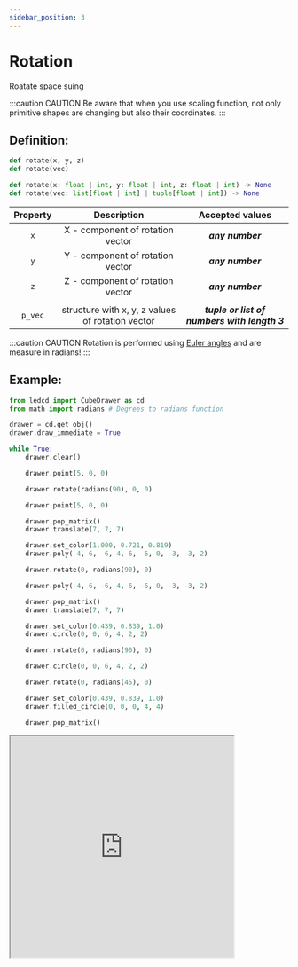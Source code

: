 ```yaml
---
sidebar_position: 3
---
```


# Rotation

Roatate space suing

:::caution CAUTION
Be aware that when you use scaling function, not only primitive shapes are changing but also their coordinates.
:::

## Definition:

```python title="Simplified definition"
def rotate(x, y, z)
def rotate(vec)
```

```python title="Complete definition"
def rotate(x: float | int, y: float | int, z: float | int) -> None
def rotate(vec: list[float | int] | tuple[float | int]) -> None
```

| Property |                   Description                    |               Accepted values                |
| :------: | :----------------------------------------------: | :------------------------------------------: |
|   `x`    |         X - component of rotation vector         |               _**any number**_               |
|   `y`    |         Y - component of rotation vector         |               _**any number**_               |
|   `z`    |         Z - component of rotation vector         |               _**any number**_               |
|          |                                                  |                                              |
| `p_vec`  | structure with x, y, z values of rotation vector | _**tuple or list of numbers with length 3**_ |

:::caution CAUTION
Rotation is performed using [Euler angles](https://en.wikipedia.org/wiki/Euler_angles) and are measure in radians!
:::

## Example:

<div id="code_block_hidden" hidden></div>

```python
from ledcd import CubeDrawer as cd
from math import radians # Degrees to radians function

drawer = cd.get_obj()
drawer.draw_immediate = True

while True:
    drawer.clear()

    drawer.point(5, 0, 0)

    drawer.rotate(radians(90), 0, 0)

    drawer.point(5, 0, 0)

    drawer.pop_matrix()
    drawer.translate(7, 7, 7)

    drawer.set_color(1.000, 0.721, 0.819)
    drawer.poly(-4, 6, -6, 4, 6, -6, 0, -3, -3, 2)

    drawer.rotate(0, radians(90), 0)

    drawer.poly(-4, 6, -6, 4, 6, -6, 0, -3, -3, 2)

    drawer.pop_matrix()
    drawer.translate(7, 7, 7)

    drawer.set_color(0.439, 0.839, 1.0)
    drawer.circle(0, 0, 6, 4, 2, 2)

    drawer.rotate(0, radians(90), 0)

    drawer.circle(0, 0, 6, 4, 2, 2)

    drawer.rotate(0, radians(45), 0)

    drawer.set_color(0.439, 0.839, 1.0)
    drawer.filled_circle(0, 0, 0, 4, 4)

    drawer.pop_matrix()
```

<script>
  let _ = () => {
    (() => {
    document["ind_line_map"] = new Object();

    document.ind_line_map["clear"] = 7;
    document.ind_line_map["point1"] = 9;
    document.ind_line_map["rot1"] = 11;
    document.ind_line_map["point2"] = 13;
    document.ind_line_map["pop1"] = 15;
    document.ind_line_map["trans1"] = 16;
    document.ind_line_map["col1"] = 18;
    document.ind_line_map["poly1"] = 19;
    document.ind_line_map["rot2"] = 21;
    document.ind_line_map["poly2"] = 23;
    document.ind_line_map["pop2"] = 25;
    document.ind_line_map["trans2"] = 26;
    document.ind_line_map["col2"] = 28;
    document.ind_line_map["circ1"] = 29;
    document.ind_line_map["rot3"] = 31;
    document.ind_line_map["circ2"] = 33;
    document.ind_line_map["rot4"] = 35;
    document.ind_line_map["col3"] = 37;
    document.ind_line_map["circ3"] = 38;
    document.ind_line_map["pop3"] = 40;


    window.addEventListener("message", function (e) {
        
        if (e.data == document.cur_state || e.data == null)
            return;
        
        const tmp = document.querySelectorAll("#code_block_hidden ~ div .token-line")[document.ind_line_map[document.cur_state]];
        if (tmp)
        if (tmp.classList.contains("active_code_line"))
            tmp.classList.remove("active_code_line")

        document.cur_state = e.data;
        const tmp1 = document.querySelectorAll("#code_block_hidden ~ div .token-line")[document.ind_line_map[document.cur_state]];
        if (tmp1)
        tmp1.classList.add("active_code_line")
        
    }, false); })()
  }
</script>

<iframe src="http://127.0.0.1:5500/public/examples/rotation/index.html" width="80%" height="400" id="translation_example" load="translations_on_load()">
  <p>Your browser does not support iframes.</p>
</iframe>
